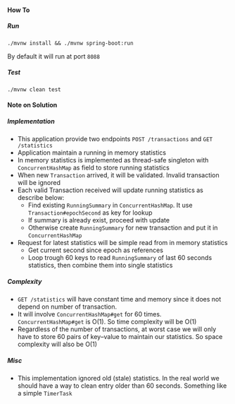 #### How To

##### Run
```./mvnw install && ./mvnw spring-boot:run```

By default it will run at port `8088`

##### Test
```./mvnw clean test```

    
#### Note on Solution
##### Implementation

- This application provide two endpoints `POST /transactions` and `GET /statistics`
- Application maintain a running in memory statistics
- In memory statistics is implemented as thread-safe singleton with `ConcurrentHashMap` as field to store running statistics 
- When new `Transaction` arrived, it will be validated. Invalid transaction will be ignored
- Each valid Transaction received will update running statistics as describe below:
    - Find existing `RunningSummary` in `ConcurrentHashMap`. It use `Transaction#epochSecond` as key for lookup
    - If summary is already exist, proceed with update
    - Otherwise create `RunningSummary` for new transaction and put it in `ConcurrentHashMap`
- Request for latest statistics will be simple read from in memory statistics
    - Get current second since epoch as references
    - Loop trough 60 keys to read `RunningSummary` of last 60 seconds statistics, then combine them into single statistics

##### Complexity
- `GET /statistics` will have constant time and memory since it does not depend on number of transaction.
- It will involve `ConcurrentHashMap#get` for 60 times. `ConcurrentHashMap#get` is O(1). So time complexity will be O(1)
- Regardless of the number of transactions, at worst case we will only have to store 60 pairs of key–value to maintain our statistics. So space complexity will also be O(1)

##### Misc
- This implementation ignored old (stale) statistics. In the real world we should have a way to clean entry older than 60 seconds. Something like a simple `TimerTask`   

     
